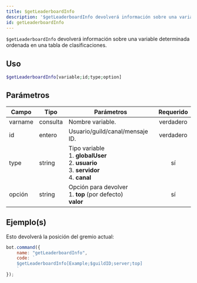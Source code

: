```yaml
---
title: $getLeaderboardInfo
description: '$getLeaderboardInfo devolverá información sobre una variable determinada ordenada en una tabla de clasificaciones.'
id: getLeaderboardInfo
---
```


`$getLeaderboardInfo` devolverá información sobre una variable determinada ordenada en una tabla de clasificaciones.

## Uso

```php
$getLeaderboardInfo[variable;id;type;option]
```

## Parámetros

| Campo   | Tipo     | Parámetros                                                                                                                      | Requerido |
| ------- | -------- | ------------------------------------------------------------------------------------------------------------------------------- |:---------:|
| varname | consulta | Nombre variable.                                                                                                                | verdadero |
| id      | entero   | Usuario/guild/canal/mensaje ID.                                                                                                 | verdadero |
| type    | string   | Tipo variable <br /> 1. **globalUser** <br /> 2. **usuario** <br /> 3. **servidor** <br /> 4. **canal** |    sí     |
| opción  | string   | Opción para devolver <br /> 1. **top** (por defecto) <br /> **valor**                                               |    sí     |

## Ejemplo(s)

Esto devolverá la posición del gremio actual:

```javascript
bot.command({
    name: "getLeaderboardInfo",
    code: `
    $getLeaderboardInfo[Example;$guildID;server;top]
    `
});
```